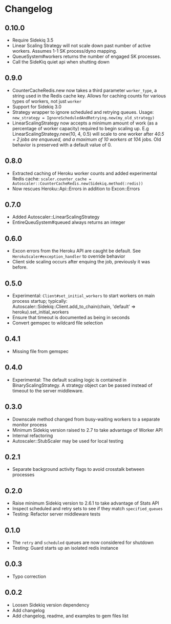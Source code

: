 # Changelog

## 0.10.0

- Require Sidekiq 3.5
- Linear Scaling Strategy will not scale down past number of active workers. Assumes 1-1 SK process/dyno mapping.
- QueueSystem#workers returns the number of engaged SK processes.
- Call the SideKiq quiet api when shutting down

## 0.9.0

- CounterCacheRedis.new now takes a third parameter `worker_type`, a string used in the
  Redis cache key. Allows for caching counts for various types of workers, not just `worker`
- Support for Sidekiq 3.0
- Strategy wrapper to ignore scheduled and retrying queues. Usage:
    ``new_strategy = IgnoreScheduledAndRetrying.new(my_old_strategy)``
- LinearScalingStrategy now accepts a minimum amount of work (as a percentage of worker capacity)
  required to begin scaling up. E.g LinearScalingStrategy.new(10, 4, 0.5) will scale to one worker
  after 4*0.5 = 2 jobs are enqueued, and a maximum of 10 workers at 10*4 jobs. Old behavior is preserved
  with a default value of 0.

## 0.8.0

- Extracted caching of Heroku worker counts and added experimental Redis cache:
    ``scaler.counter_cache = Autoscaler::CounterCacheRedis.new(Sidekiq.method(:redis))``
- Now rescues Heroku::Api::Errors in addition to Excon::Errors

## 0.7.0

- Added Autoscaler::LinearScalingStrategy
- EntireQueuSystem#queued always returns an integer

## 0.6.0

- Excon errors from the Heroku API are caught be default.  See `HerokuScaler#exception_handler` to override behavior
- Client side scaling occurs after enquing the job, previously it was before.

## 0.5.0

- Experimental: `Client#set_initial_workers` to start workers on main process startup; typically:
    Autoscaler::Sidekiq::Client.add_to_chain(chain, 'default' => heroku).set_initial_workers
- Ensure that timeout is documented as being in seconds
- Convert gemspec to wildcard file selection

## 0.4.1

- Missing file from gemspec

## 0.4.0

- Experimental: The default scaling logic is contained in BinaryScalingStrategy.  A strategy object can be passed instead of timeout to the server middleware.

## 0.3.0

- Downscale method changed from busy-waiting workers to a separate monitor process
- Minimum Sidekiq version raised to 2.7 to take advantage of Worker API
- Internal refactoring
- Autoscaler::StubScaler may be used for local testing

## 0.2.1

- Separate background activity flags to avoid crosstalk between processes

## 0.2.0

- Raise minimum Sidekiq version to 2.6.1 to take advantage of Stats API
- Inspect scheduled and retry sets to see if they match `specified_queues`
- Testing: Refactor server middleware tests

## 0.1.0

- The `retry` and `scheduled` queues are now considered for shutdown
- Testing: Guard starts up an isolated redis instance

## 0.0.3

- Typo correction

## 0.0.2

- Loosen Sidekiq version dependency
- Add changelog
- Add changelog, readme, and examples to gem files list

